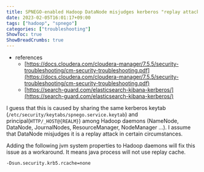 ```yaml
---
title: SPNEGO-enabled Hadoop DataNode misjudges kerberos "replay attack".
date: 2023-02-05T16:01:17+09:00
tags: ["hadoop", "spnego"]
categories: ["troubleshooting"]
ShowToc: true
ShowBreadCrumbs: true
---
```




- references
    - [https://docs.cloudera.com/cloudera-manager/7.5.5/security-troubleshooting/cm-security-troubleshooting.pdf](https://docs.cloudera.com/cloudera-manager/7.5.5/security-troubleshooting/cm-security-troubleshooting.pdf)
    - [https://search-guard.com/elasticsearch-kibana-kerberos/](https://search-guard.com/elasticsearch-kibana-kerberos/)

I guess that this is caused by sharing the same kerberos keytab (`/etc/security/keytabs/spnego.service.keytab`) and principal(`HTTP/_HOST@{REALM}`) among Hadoop daemons (NameNode, DataNode, JournalNodes, ResourceManager, NodeManager ...). I assume that DataNode misjudges it is a replay attack in certain circumstances.

Adding the following jvm system properties to Hadoop daemons will fix this issue as a workaround. It means java process will not use replay cache.

```
-Dsun.security.krb5.rcache=none
```
